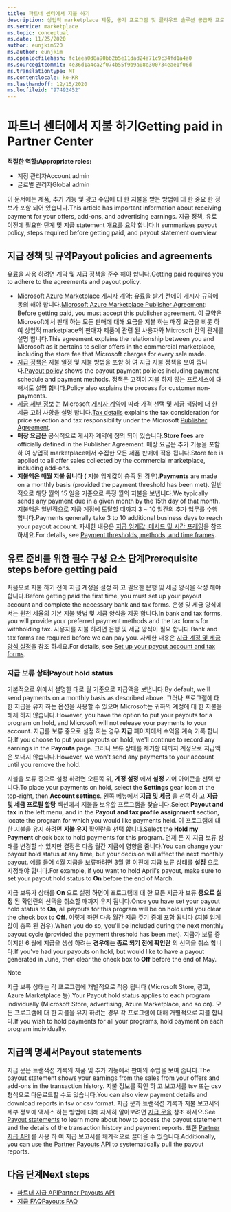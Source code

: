 ```yaml
---
title: 파트너 센터에서 지불 하기
description: 상업적 marketplace 제품, 동기 프로그램 및 클라우드 솔루션 공급자 프로그램을 통해 수입에 대 한 지불을 Microsoft 파트너로 받는 방법에 대해 알아봅니다. 지급 policy, 지급 보류가 status 및 지급 문을 포함 합니다.
ms.service: marketplace
ms.topic: conceptual
ms.date: 11/25/2020
author: eunjkim520
ms.author: eunjkim
ms.openlocfilehash: fc1eea0d8a90bb2b5e11dad24a71c9c34fd1a4a0
ms.sourcegitcommit: 4e36d1a4ca2f074b55f9b9a08e300734eae1f06d
ms.translationtype: MT
ms.contentlocale: ko-KR
ms.lasthandoff: 12/15/2020
ms.locfileid: "97492452"
---
```

# <a name="getting-paid-in-partner-center"></a><span data-ttu-id="9b115-104">파트너 센터에서 지불 하기</span><span class="sxs-lookup"><span data-stu-id="9b115-104">Getting paid in Partner Center</span></span>

<span data-ttu-id="9b115-105">**적절한 역할:**</span><span class="sxs-lookup"><span data-stu-id="9b115-105">**Appropriate roles:**</span></span>

- <span data-ttu-id="9b115-106">계정 관리자</span><span class="sxs-lookup"><span data-stu-id="9b115-106">Account admin</span></span>
- <span data-ttu-id="9b115-107">글로벌 관리자</span><span class="sxs-lookup"><span data-stu-id="9b115-107">Global admin</span></span>

<span data-ttu-id="9b115-108">이 문서에는 제품, 추가 기능 및 광고 수입에 대 한 지불을 받는 방법에 대 한 중요 한 정보가 포함 되어 있습니다.</span><span class="sxs-lookup"><span data-stu-id="9b115-108">This article has important information about receiving payment for your offers, add-ons, and advertising earnings.</span></span> <span data-ttu-id="9b115-109">지급 정책, 유료 이전에 필요한 단계 및 지급 statement 개요를 요약 합니다.</span><span class="sxs-lookup"><span data-stu-id="9b115-109">It summarizes payout policy, steps required before getting paid, and payout statement overview.</span></span>

## <a name="payout-policies-and-agreements"></a><span data-ttu-id="9b115-110">지급 정책 및 규약</span><span class="sxs-lookup"><span data-stu-id="9b115-110">Payout policies and agreements</span></span>

<span data-ttu-id="9b115-111">유료을 사용 하려면 계약 및 지급 정책을 준수 해야 합니다.</span><span class="sxs-lookup"><span data-stu-id="9b115-111">Getting paid requires you to adhere to the agreements and payout policy.</span></span>

- <span data-ttu-id="9b115-112">[Microsoft Azure Marketplace 게시자 계약](https://go.microsoft.com/fwlink/p/?LinkID=699560): 유료을 받기 전에이 게시자 규약에 동의 해야 합니다.</span><span class="sxs-lookup"><span data-stu-id="9b115-112">[Microsoft Azure Marketplace Publisher Agreement](https://go.microsoft.com/fwlink/p/?LinkID=699560):  Before getting paid, you must accept this publisher agreement.</span></span> <span data-ttu-id="9b115-113">이 규약은 Microsoft에서 판매 하는 모든 판매에 대해 요금을 지불 하는 매장 요금을 비롯 하 여 상업적 marketplace의 판매자 제품에 관련 된 사용자와 Microsoft 간의 관계를 설명 합니다.</span><span class="sxs-lookup"><span data-stu-id="9b115-113">This agreement explains the relationship between you and Microsoft as it pertains to seller offers in the commercial marketplace, including the store fee that Microsoft charges for every sale made.</span></span>
- <span data-ttu-id="9b115-114">[지급 정책은](payout-policy-details.md) 지불 일정 및 지불 방법을 포함 하 여 지급 지불 정책을 보여 줍니다.</span><span class="sxs-lookup"><span data-stu-id="9b115-114">[Payout policy](payout-policy-details.md) shows the payout payment policies including payment schedule and payment methods.</span></span> <span data-ttu-id="9b115-115">정책은 고객이 지불 하지 않는 프로세스에 대해서도 설명 합니다.</span><span class="sxs-lookup"><span data-stu-id="9b115-115">Policy also explains the process for customer non-payments.</span></span>
- <span data-ttu-id="9b115-116">[세금 세부 정보](tax-details-marketplace.md) 는 Microsoft [게시자 계약](https://go.microsoft.com/fwlink/p/?LinkID=699560)에 따라 가격 선택 및 세금 책임에 대 한 세금 고려 사항을 설명 합니다.</span><span class="sxs-lookup"><span data-stu-id="9b115-116">[Tax details](tax-details-marketplace.md) explains the tax consideration for price selection and tax responsibility under the Microsoft [Publisher Agreement](https://go.microsoft.com/fwlink/p/?LinkID=699560).</span></span>
- <span data-ttu-id="9b115-117">**매장 요금은** 공식적으로 게시자 계약에 정의 되어 있습니다.</span><span class="sxs-lookup"><span data-stu-id="9b115-117">**Store fees** are officially defined in the Publisher Agreement.</span></span> <span data-ttu-id="9b115-118">매장 요금은 추가 기능을 포함 하 여 상업적 marketplace에서 수집한 모든 제품 판매에 적용 됩니다.</span><span class="sxs-lookup"><span data-stu-id="9b115-118">Store fee is applied to all offer sales collected by the commercial marketplace, including add-ons.</span></span>
- <span data-ttu-id="9b115-119">**지불액은 매월 지불 됩니다 (** 지불 임계값이 충족 된 경우).</span><span class="sxs-lookup"><span data-stu-id="9b115-119">**Payments** are made on a monthly basis (provided the payment threshold has been met).</span></span> <span data-ttu-id="9b115-120">일반적으로 해당 월의 15 일을 기준으로 특정 월의 지불을 보냅니다.</span><span class="sxs-lookup"><span data-stu-id="9b115-120">We typically sends any payment due in a given month by the 15th day of that month.</span></span> <span data-ttu-id="9b115-121">지불액은 일반적으로 지급 계정에 도달할 때까지 3 ~ 10 일간의 추가 업무를 수행 합니다.</span><span class="sxs-lookup"><span data-stu-id="9b115-121">Payments generally take 3 to 10 additional business days to reach your payout account.</span></span> <span data-ttu-id="9b115-122">자세한 내용은 [지급 임계값, 메서드 및 시간 프레임](payment-thresholds-methods-timeframes.md)을 참조하세요.</span><span class="sxs-lookup"><span data-stu-id="9b115-122">For details, see [Payment thresholds, methods, and time frames](payment-thresholds-methods-timeframes.md).</span></span>

## <a name="prerequisite-steps-before-getting-paid"></a><span data-ttu-id="9b115-123">유료 준비를 위한 필수 구성 요소 단계</span><span class="sxs-lookup"><span data-stu-id="9b115-123">Prerequisite steps before getting paid</span></span>

<span data-ttu-id="9b115-124">처음으로 지불 하기 전에 지급 계정을 설정 하 고 필요한 은행 및 세금 양식을 작성 해야 합니다.</span><span class="sxs-lookup"><span data-stu-id="9b115-124">Before getting paid the first time, you must set up your payout account and complete the necessary bank and tax forms.</span></span> <span data-ttu-id="9b115-125">은행 및 세금 양식에서는 원천 세율의 기본 지불 방법 및 세금 양식을 제공 합니다.</span><span class="sxs-lookup"><span data-stu-id="9b115-125">In bank and tax forms, you will provide your preferred payment methods and the tax forms for withholding tax.</span></span> <span data-ttu-id="9b115-126">사용자를 지불 하려면 은행 및 세금 양식이 필요 합니다.</span><span class="sxs-lookup"><span data-stu-id="9b115-126">Bank and tax forms are required before we can pay you.</span></span> <span data-ttu-id="9b115-127">자세한 내용은 [지급 계정 및 세금 양식 설정](set-up-your-payout-account.md)을 참조 하세요.</span><span class="sxs-lookup"><span data-stu-id="9b115-127">For details, see [Set up your payout account and tax forms](set-up-your-payout-account.md).</span></span>

### <a name="payout-hold-status"></a><span data-ttu-id="9b115-128">지급 보류 상태</span><span class="sxs-lookup"><span data-stu-id="9b115-128">Payout hold status</span></span>

<span data-ttu-id="9b115-129">기본적으로 위에서 설명한 대로 월 기준으로 지급액을 보냅니다.</span><span class="sxs-lookup"><span data-stu-id="9b115-129">By default, we'll send payments on a monthly basis as described above.</span></span> <span data-ttu-id="9b115-130">그러나 프로그램에 대 한 지급을 유지 하는 옵션을 사용할 수 있으며 Microsoft는 귀하의 계정에 대 한 지불을 해제 하지 않습니다.</span><span class="sxs-lookup"><span data-stu-id="9b115-130">However, you have the option to put your payouts for a program on hold, and Microsoft will not release your payments to your account.</span></span> <span data-ttu-id="9b115-131">지급를 보류 중으로 설정 하는 경우 **지급** 페이지에서 수익을 계속 기록 합니다.</span><span class="sxs-lookup"><span data-stu-id="9b115-131">If you choose to put your payouts on hold, we'll continue to record any earnings in the **Payouts** page.</span></span> <span data-ttu-id="9b115-132">그러나 보류 상태를 제거할 때까지 계정으로 지급액은 보내지 않습니다.</span><span class="sxs-lookup"><span data-stu-id="9b115-132">However, we won't send any payments to your account until you remove the hold.</span></span>

<span data-ttu-id="9b115-133">지불을 보류 중으로 설정 하려면 오른쪽 위, **계정 설정** 에서 **설정** 기어 아이콘을 선택 합니다.</span><span class="sxs-lookup"><span data-stu-id="9b115-133">To place your payments on hold, select the **Settings** gear icon at the top-right, then **Account settings**.</span></span> <span data-ttu-id="9b115-134">왼쪽 메뉴에서 **지급 및 세금** 을 선택 하 고 **지급 및 세금 프로필 할당** 섹션에서 지불을 보유할 프로그램을 찾습니다.</span><span class="sxs-lookup"><span data-stu-id="9b115-134">Select **Payout and tax** in the left menu, and in the **Payout and tax profile assignment** section, locate the program for which you would like payments held.</span></span> <span data-ttu-id="9b115-135">이 프로그램에 대 한 지불을 유지 하려면 **지불 유지** 확인란을 선택 합니다.</span><span class="sxs-lookup"><span data-stu-id="9b115-135">Select the **Hold my Payment** check box to hold payments for this program.</span></span> <span data-ttu-id="9b115-136">언제 든 지 지급 보류 상태를 변경할 수 있지만 결정은 다음 월간 지급에 영향을 줍니다.</span><span class="sxs-lookup"><span data-stu-id="9b115-136">You can change your payout hold status at any time, but your decision will affect the next monthly payout.</span></span> <span data-ttu-id="9b115-137">예를 들어 4월 지급을 보류하려면 3월 말 이전에 지급 보류 상태를 **설정** 으로 지정해야 합니다.</span><span class="sxs-lookup"><span data-stu-id="9b115-137">For example, if you want to hold April's payout, make sure to set your payout hold status to **On** before the end of March.</span></span>

<span data-ttu-id="9b115-138">지급 보류가 상태를 **On** 으로 설정 하면이 프로그램에 대 한 모든 지급가 보류 **중으로 설정** 된 확인란의 선택을 취소할 때까지 유지 됩니다.</span><span class="sxs-lookup"><span data-stu-id="9b115-138">Once you have set your payout hold status to **On**, all payouts for this program will be on hold until you clear the check box to **Off**.</span></span> <span data-ttu-id="9b115-139">이렇게 하면 다음 월간 지급 주기 중에 포함 됩니다 (지불 임계값이 충족 된 경우).</span><span class="sxs-lookup"><span data-stu-id="9b115-139">When you do so, you'll be included during the next monthly payout cycle (provided the payment threshold has been met).</span></span> <span data-ttu-id="9b115-140">지급가 보류 중이지만 6 월에 지급을 생성 하려는 **경우에는 종료 되기 전에 확인란** 의 선택을 취소 합니다.</span><span class="sxs-lookup"><span data-stu-id="9b115-140">If you've had your payouts on hold, but would like to have a payout generated in June, then clear the check box to **Off** before the end of May.</span></span>

>[!Note]
> <span data-ttu-id="9b115-141">지급 보류 상태는 각 프로그램에 개별적으로 적용 됩니다 (Microsoft Store, 광고, Azure Marketplace 등).</span><span class="sxs-lookup"><span data-stu-id="9b115-141">Your Payout hold status applies to each program individually (Microsoft Store, advertising, Azure Marketplace, and so on).</span></span> <span data-ttu-id="9b115-142">모든 프로그램에 대 한 지불을 유지 하려는 경우 각 프로그램에 대해 개별적으로 지불 합니다.</span><span class="sxs-lookup"><span data-stu-id="9b115-142">If you wish to hold payments for all your programs, hold payment on each program individually.</span></span>

## <a name="payout-statements"></a><span data-ttu-id="9b115-143">지급액 명세서</span><span class="sxs-lookup"><span data-stu-id="9b115-143">Payout statements</span></span>

<span data-ttu-id="9b115-144">지급 문은 트랜잭션 기록의 제품 및 추가 기능에서 판매의 수입을 보여 줍니다.</span><span class="sxs-lookup"><span data-stu-id="9b115-144">The payout statement shows your earnings from the sales from your offers and add-ons in the transaction history.</span></span> <span data-ttu-id="9b115-145">지불 정보를 확인 하 고 보고서를 tsv 또는 csv 형식으로 다운로드할 수도 있습니다.</span><span class="sxs-lookup"><span data-stu-id="9b115-145">You can also view payment details and download reports in tsv or csv format.</span></span> <span data-ttu-id="9b115-146">지급 문과 트랜잭션 기록과 지불 보고서의 세부 정보에 액세스 하는 방법에 대해 자세히 알아보려면 [지급 문을](payout-statement.md) 참조 하세요.</span><span class="sxs-lookup"><span data-stu-id="9b115-146">See [Payout statements](payout-statement.md) to learn more about how to access the payout statement and the details of the transaction history and payment reports.</span></span> <span data-ttu-id="9b115-147">또한 [Partner 지급 API](https://apidocs.microsoft.com/services/partnerpayouts) 를 사용 하 여 지급 보고서를 체계적으로 끌어올 수 있습니다.</span><span class="sxs-lookup"><span data-stu-id="9b115-147">Additionally, you can use the [Partner Payouts API](https://apidocs.microsoft.com/services/partnerpayouts) to systematically pull the payout reports.</span></span>

## <a name="next-steps"></a><span data-ttu-id="9b115-148">다음 단계</span><span class="sxs-lookup"><span data-stu-id="9b115-148">Next steps</span></span>

- [<span data-ttu-id="9b115-149">파트너 지급 API</span><span class="sxs-lookup"><span data-stu-id="9b115-149">Partner Payouts API</span></span>](https://apidocs.microsoft.com/services/partnerpayouts)
- [<span data-ttu-id="9b115-150">지급 FAQ</span><span class="sxs-lookup"><span data-stu-id="9b115-150">Payouts FAQ</span></span>](payout-faq.md)
